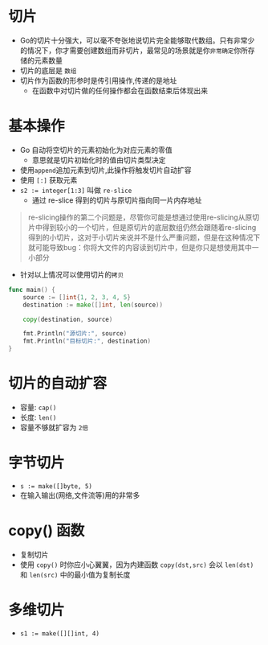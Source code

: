 # 切片
- Go的切片十分强大，可以毫不夸张地说切片完全能够取代数组。只有非常少的情况下，你才需要创建数组而非切片，最常见的场景就是你`非常确定`你所存储的元素数量
- 切片的底层是 `数组`
- 切片作为函数的形参时是传引用操作,传递的是地址
  - 在函数中对切片做的任何操作都会在函数结束后体现出来

# 基本操作
- Go 自动将空切片的元素初始化为对应元素的零值
  - 意思就是切片初始化时的值由切片类型决定
- 使用`append`追加元素到切片,此操作将触发切片自动扩容
- 使用 `[:]` 获取元素
- `s2 := integer[1:3]` 叫做 `re-slice`
  - 通过 re-slice 得到的切片与原切片指向同一片内存地址
> re-slicing操作的第二个问题是，尽管你可能是想通过使用re-slicing从原切片中得到较小的一个切片，但是原切片的底层数组仍然会跟随着re-slicing得到的小切片，这对于小切片来说并不是什么严重问题，但是在这种情况下就可能导致bug：你将大文件的内容读到切片中，但是你只是想使用其中一小部分
- 针对以上情况可以使用切片的`拷贝`
```go
func main() {
	source := []int{1, 2, 3, 4, 5}
	destination := make([]int, len(source))

	copy(destination, source)

	fmt.Println("源切片:", source)
	fmt.Println("目标切片:", destination)
}
```

# 切片的自动扩容
- 容量: `cap()`
- 长度: `len()`
- 容量不够就扩容为 `2倍`

# 字节切片
- `s := make([]byte, 5)`
- 在输入输出(网络,文件流等)用的非常多

# copy() 函数
- 复制切片
- 使用 `copy()` 时你应小心翼翼，因为内建函数 `copy(dst,src)` 会以 `len(dst)` 和 `len(src)` 中的最小值为复制长度

# 多维切片
- `s1 := make([][]int, 4)`